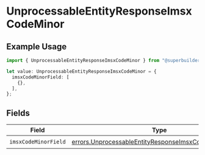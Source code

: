 # UnprocessableEntityResponseImsxCodeMinor

## Example Usage

```typescript
import { UnprocessableEntityResponseImsxCodeMinor } from "@superbuilders/oneroster/models/errors";

let value: UnprocessableEntityResponseImsxCodeMinor = {
  imsxCodeMinorField: [
    {},
  ],
};
```

## Fields

| Field                                                                                                                            | Type                                                                                                                             | Required                                                                                                                         | Description                                                                                                                      |
| -------------------------------------------------------------------------------------------------------------------------------- | -------------------------------------------------------------------------------------------------------------------------------- | -------------------------------------------------------------------------------------------------------------------------------- | -------------------------------------------------------------------------------------------------------------------------------- |
| `imsxCodeMinorField`                                                                                                             | [errors.UnprocessableEntityResponseImsxCodeMinorField1](../../models/errors/unprocessableentityresponseimsxcodeminorfield1.md)[] | :heavy_check_mark:                                                                                                               | N/A                                                                                                                              |